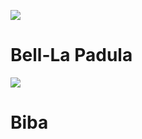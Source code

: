 
![](https://github.com/JonmarCorpuz/SecondBrain/blob/main/Assets/Whitespace.png)

# Bell-La Padula 

![](https://github.com/JonmarCorpuz/SecondBrain/blob/main/Assets/Whitespace.png)

# Biba
